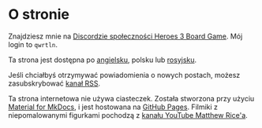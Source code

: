 # O stronie

Znajdziesz mnie na [Discordzie społeczności Heroes 3 Board Game](https://discord.gg/nMbawQkj9R). Mój login to `qwrtln`.

Ta strona jest dostępna po [angielsku](https://paint-h3.qwrtln.nl/about), polsku lub [rosyjsku](https://ru.paint-h3.qwrtln.nl/about).

Jeśli chciałbyś otrzymywać powiadomienia o nowych postach, możesz zasubskrybować [kanał RSS](https://pl.paint-h3.qwrtln.nl/feed_rss_created.xml).

Ta strona internetowa nie używa ciasteczek. Została stworzona przy użyciu [Material for MkDocs](https://squidfunk.github.io/mkdocs-material/), i jest hostowana na [GitHub Pages](https://pages.github.com/). Filmiki z niepomalowanymi figurkami pochodzą z [kanału YouTube Matthew Rice'a](https://www.youtube.com/@agentsolorunthroughs6010).
